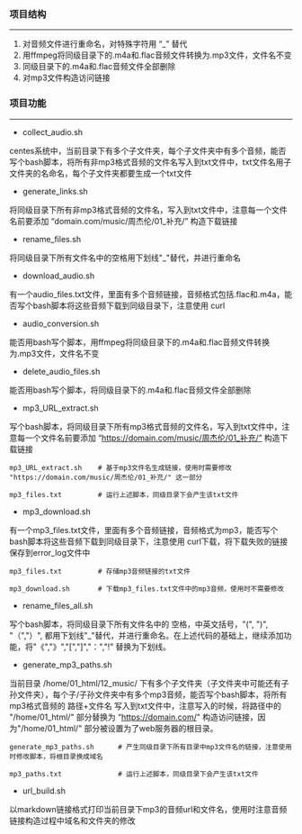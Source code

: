 ### 项目结构
---
1. 对音频文件进行重命名，对特殊字符用 “_” 替代   
2. 用ffmpeg将同级目录下的.m4a和.flac音频文件转换为.mp3文件，文件名不变   
3. 同级目录下的.m4a和.flac音频文件全部删除   
4. 对mp3文件构造访问链接   


### 项目功能
---

- collect_audio.sh  

centes系统中，当前目录下有多个子文件夹，每个子文件夹中有多个音频，能否写个bash脚本，将所有非mp3格式音频的文件名写入到txt文件中，txt文件名用子文件夹的名命名，每个子文件夹都要生成一个txt文件

- generate_links.sh

将同级目录下所有非mp3格式音频的文件名，写入到txt文件中，注意每一个文件名前要添加 “domain.com/music/周杰伦/01_补充/” 构造下载链接

- rename_files.sh

将同级目录下所有文件名中的空格用下划线"_"替代，并进行重命名

- download_audio.sh

有一个audio_files.txt文件，里面有多个音频链接，音频格式包括.flac和.m4a，能否写个bash脚本将这些音频下载到同级目录下，注意使用 curl

- audio_conversion.sh

能否用bash写个脚本，用ffmpeg将同级目录下的.m4a和.flac音频文件转换为.mp3文件，文件名不变

- delete_audio_files.sh

能否用bash写个脚本，将同级目录下的.m4a和.flac音频文件全部删除


- mp3_URL_extract.sh

写个bash脚本，将同级目录下所有mp3格式音频的文件名，写入到txt文件中，注意每一个文件名前要添加 “https://domain.com/music/周杰伦/01_补充/” 构造下载链接

```
mp3_URL_extract.sh    # 基于mp3文件名生成链接，使用时需要修改 "https://domain.com/music/周杰伦/01_补充/" 这一部分

mp3_files.txt         # 运行上述脚本，同级目录下会产生该txt文件

```


- mp3_download.sh

有一个mp3_files.txt文件，里面有多个音频链接，音频格式为mp3，能否写个bash脚本将这些音频下载到同级目录下，注意使用 curl下载，将下载失败的链接保存到error_log文件中

```
mp3_files.txt         # 存储mp3音频链接的txt文件

mp3_download.sh       # 下载mp3_files.txt文件中的mp3音频，使用时不需要修改

```


- rename_files_all.sh

写个bash脚本，将同级目录下所有文件名中的 空格，中英文括号，"(", ")", "（","）", 都用下划线"_"替代，并进行重命名。在上述代码的基础上，继续添加功能，将"《","》","[","]","：","!" 替换为下划线。


- generate_mp3_paths.sh

当前目录 /home/01_html/12_music/ 下有多个子文件夹（子文件夹中可能还有子孙文件夹），每个子/子孙文件夹中有多个mp3音频，能否写个bash脚本，将所有mp3格式音频的  路径+文件名   写入到txt文件中，注意写入的时候，将路径中的 "/home/01_html/"  部分替换为 “https://domain.com/"  构造访问链接，因为"/home/01_html/"  部分被设置为了web服务器的根目录。

```
generate_mp3_paths.sh      # 产生同级目录下所有目录中mp3文件名的链接，注意使用时修改脚本，将根目录换成域名

mp3_paths.txt              # 运行上述脚本，同级目录下会产生该txt文件

```


- url_build.sh

以markdown链接格式打印当前目录下mp3的音频url和文件名，使用时注意音频链接构造过程中域名和文件夹的修改




